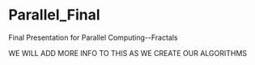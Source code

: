 # Parallel_Final
Final Presentation for Parallel Computing--Fractals

WE WILL ADD MORE INFO TO THIS AS WE CREATE OUR ALGORITHMS

